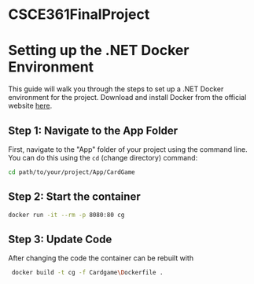 # CSCE361FinalProject


# Setting up the .NET Docker Environment

This guide will walk you through the steps to set up a .NET Docker environment for the project. Download and install Docker from the official website [here](https://www.docker.com/get-started).

## Step 1: Navigate to the App Folder

First, navigate to the "App" folder of your project using the command line. You can do this using the `cd` (change directory) command:

```bash
cd path/to/your/project/App/CardGame
```

## Step 2: Start the container

```bash
docker run -it --rm -p 8080:80 cg
```
## Step 3: Update Code

After changing the code the container can be rebuilt with

```bash
 docker build -t cg -f Cardgame\Dockerfile .
```

